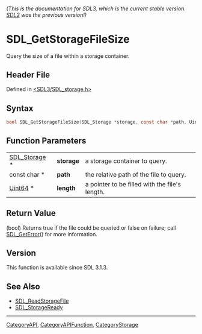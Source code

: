 ###### (This is the documentation for SDL3, which is the current stable version. [SDL2](https://wiki.libsdl.org/SDL2/) was the previous version!)
# SDL_GetStorageFileSize

Query the size of a file within a storage container.

## Header File

Defined in [<SDL3/SDL_storage.h>](https://github.com/libsdl-org/SDL/blob/main/include/SDL3/SDL_storage.h)

## Syntax

```c
bool SDL_GetStorageFileSize(SDL_Storage *storage, const char *path, Uint64 *length);
```

## Function Parameters

|                              |             |                                                |
| ---------------------------- | ----------- | ---------------------------------------------- |
| [SDL_Storage](SDL_Storage) * | **storage** | a storage container to query.                  |
| const char *                 | **path**    | the relative path of the file to query.        |
| [Uint64](Uint64) *           | **length**  | a pointer to be filled with the file's length. |

## Return Value

(bool) Returns true if the file could be queried or false on failure; call
[SDL_GetError](SDL_GetError)() for more information.

## Version

This function is available since SDL 3.1.3.

## See Also

- [SDL_ReadStorageFile](SDL_ReadStorageFile)
- [SDL_StorageReady](SDL_StorageReady)

----
[CategoryAPI](CategoryAPI), [CategoryAPIFunction](CategoryAPIFunction), [CategoryStorage](CategoryStorage)

